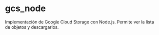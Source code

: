# gcs_node
Implementación de Google Cloud Storage con Node.js. Permite ver la lista de objetos y descargarlos.

